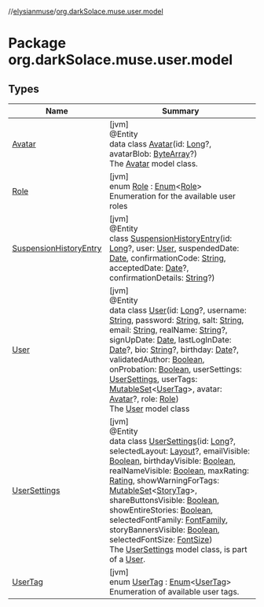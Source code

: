 //[elysianmuse](../../index.md)/[org.darkSolace.muse.user.model](index.md)

# Package org.darkSolace.muse.user.model

## Types

| Name | Summary |
|---|---|
| [Avatar](-avatar/index.md) | [jvm]<br>@Entity<br>data class [Avatar](-avatar/index.md)(id: [Long](https://kotlinlang.org/api/latest/jvm/stdlib/kotlin/-long/index.html)?, avatarBlob: [ByteArray](https://kotlinlang.org/api/latest/jvm/stdlib/kotlin/-byte-array/index.html)?)<br>The [Avatar](-avatar/index.md) model class. |
| [Role](-role/index.md) | [jvm]<br>enum [Role](-role/index.md) : [Enum](https://kotlinlang.org/api/latest/jvm/stdlib/kotlin/-enum/index.html)&lt;[Role](-role/index.md)&gt; <br>Enumeration for the available user roles |
| [SuspensionHistoryEntry](-suspension-history-entry/index.md) | [jvm]<br>@Entity<br>class [SuspensionHistoryEntry](-suspension-history-entry/index.md)(id: [Long](https://kotlinlang.org/api/latest/jvm/stdlib/kotlin/-long/index.html)?, user: [User](-user/index.md), suspendedDate: [Date](https://docs.oracle.com/javase/8/docs/api/java/util/Date.html), confirmationCode: [String](https://kotlinlang.org/api/latest/jvm/stdlib/kotlin/-string/index.html), acceptedDate: [Date](https://docs.oracle.com/javase/8/docs/api/java/util/Date.html)?, confirmationDetails: [String](https://kotlinlang.org/api/latest/jvm/stdlib/kotlin/-string/index.html)?) |
| [User](-user/index.md) | [jvm]<br>@Entity<br>data class [User](-user/index.md)(id: [Long](https://kotlinlang.org/api/latest/jvm/stdlib/kotlin/-long/index.html)?, username: [String](https://kotlinlang.org/api/latest/jvm/stdlib/kotlin/-string/index.html), password: [String](https://kotlinlang.org/api/latest/jvm/stdlib/kotlin/-string/index.html), salt: [String](https://kotlinlang.org/api/latest/jvm/stdlib/kotlin/-string/index.html), email: [String](https://kotlinlang.org/api/latest/jvm/stdlib/kotlin/-string/index.html), realName: [String](https://kotlinlang.org/api/latest/jvm/stdlib/kotlin/-string/index.html)?, signUpDate: [Date](https://docs.oracle.com/javase/8/docs/api/java/util/Date.html), lastLogInDate: [Date](https://docs.oracle.com/javase/8/docs/api/java/util/Date.html)?, bio: [String](https://kotlinlang.org/api/latest/jvm/stdlib/kotlin/-string/index.html)?, birthday: [Date](https://docs.oracle.com/javase/8/docs/api/java/util/Date.html)?, validatedAuthor: [Boolean](https://kotlinlang.org/api/latest/jvm/stdlib/kotlin/-boolean/index.html), onProbation: [Boolean](https://kotlinlang.org/api/latest/jvm/stdlib/kotlin/-boolean/index.html), userSettings: [UserSettings](-user-settings/index.md), userTags: [MutableSet](https://kotlinlang.org/api/latest/jvm/stdlib/kotlin.collections/-mutable-set/index.html)&lt;[UserTag](-user-tag/index.md)&gt;, avatar: [Avatar](-avatar/index.md)?, role: [Role](-role/index.md))<br>The [User](-user/index.md) model class |
| [UserSettings](-user-settings/index.md) | [jvm]<br>@Entity<br>data class [UserSettings](-user-settings/index.md)(id: [Long](https://kotlinlang.org/api/latest/jvm/stdlib/kotlin/-long/index.html)?, selectedLayout: [Layout](../org.darkSolace.muse.layout.model/-layout/index.md)?, emailVisible: [Boolean](https://kotlinlang.org/api/latest/jvm/stdlib/kotlin/-boolean/index.html), birthdayVisible: [Boolean](https://kotlinlang.org/api/latest/jvm/stdlib/kotlin/-boolean/index.html), realNameVisible: [Boolean](https://kotlinlang.org/api/latest/jvm/stdlib/kotlin/-boolean/index.html), maxRating: [Rating](../org.darkSolace.muse.story.model/-rating/index.md), showWarningForTags: [MutableSet](https://kotlinlang.org/api/latest/jvm/stdlib/kotlin.collections/-mutable-set/index.html)&lt;[StoryTag](../org.darkSolace.muse.story.model/-story-tag/index.md)&gt;, shareButtonsVisible: [Boolean](https://kotlinlang.org/api/latest/jvm/stdlib/kotlin/-boolean/index.html), showEntireStories: [Boolean](https://kotlinlang.org/api/latest/jvm/stdlib/kotlin/-boolean/index.html), selectedFontFamily: [FontFamily](../org.darkSolace.muse.layout.model/-font-family/index.md), storyBannersVisible: [Boolean](https://kotlinlang.org/api/latest/jvm/stdlib/kotlin/-boolean/index.html), selectedFontSize: [FontSize](../org.darkSolace.muse.layout.model/-font-size/index.md))<br>The [UserSettings](-user-settings/index.md) model class, is part of a [User](-user/index.md). |
| [UserTag](-user-tag/index.md) | [jvm]<br>enum [UserTag](-user-tag/index.md) : [Enum](https://kotlinlang.org/api/latest/jvm/stdlib/kotlin/-enum/index.html)&lt;[UserTag](-user-tag/index.md)&gt; <br>Enumeration of available user tags. |
